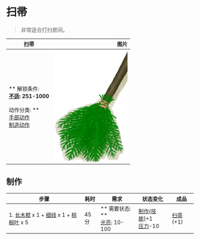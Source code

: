 # 扫帚  
> 非常适合打扫房间。  
  
  扫帚  |   图片   
 ----  |  ----:   
 ** 解锁条件: **<br>[不适](Discomfort.md): 251-1000<br><br>** 动作分类: **<br>[手部动作](HandAction.md)<br>[制造动作](CraftAction.md)  |  <img decoding="async" src="Sprite/Broom.png" href="a.md" style="max-width:300px;max-height:300px;">   
  
## 制作  
步骤  |  耗时  |  需求  |  状态变化  |  成品  
----  |  ----  |  ----  |  ----  |  ----  
1. [长木棍](StickLong.md) x 1 + [细线](CordFiber.md) x 1 + [棕榈叶](PalmFronds.md) x 5  |  45分  |  ** 需要状态: **<br>[光亮](Light.md): 10-100  |  [制作(技能)](Skill_Crafting.md)+1<br>[压力](Stress.md)-10  |  [扫帚](Broom.md)(+1)  


<script>document.title="扫帚 - 卡牌生存百科 Card Survival Wiki";</script>